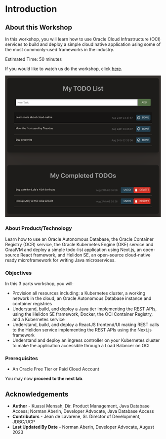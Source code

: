 # Introduction

## About this Workshop

In this workshop, you will learn how to use Oracle Cloud Infrastructure (OCI) services to build and deploy a simple cloud native application using some of the most commonly-used frameworks in the industry.

Estimated Time: 50 minutes

<if type="odbw">If you would like to watch us do the workshop, click [here](https://youtu.be/JiAbVCGRcN8).</if>

![application](images/Application.png " ")

### About Product/Technology

Learn how to use an Oracle Autonomous Database, the Oracle Container Registry (OCR) service, the Oracle Kubernetes Engine (OKE) service and GraalVM and deploy a simple todo-list application using Next.js, an open-source React framework, and Helidon SE, an open-source cloud-native ready microframework for writing Java microservices.

### Objectives

In this 3 parts workshop, you will:

* Provision all resources including: a Kubernetes cluster, a working network in the cloud, an Oracle Autonomous Database instance and container registries
* Understand, build, and deploy a Java tier implementing the REST APIs, using the Helidon SE framework, Docker, the OCI Container Registry, and a Kubernetes service
* Understand, build, and deploy a ReactJS frontend/UI making REST calls to the Helidon service implementing the REST APIs using the Next.js framework
* Understand and deploy an ingress controller on your Kubernetes cluster to make the application accessible through a Load Balancer on OCI

### Prerequisites

* An Oracle Free Tier or Paid Cloud Account

You may now **proceed to the next lab**.

## Acknowledgements

* **Author** - Kuassi Mensah, Dir. Product Management, Java Database Access; Norman Aberin, Developer Advocate, Java Database Access
* **Contributors** - Jean de Lavarene, Sr. Director of Development, JDBC/UCP
* **Last Updated By Date** - Norman Aberin, Developer Advocate, August 2023